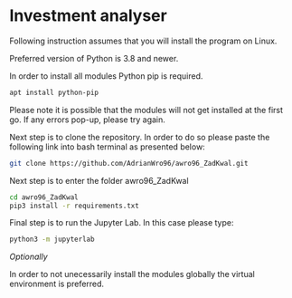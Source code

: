 # Investment analyser

Following instruction assumes that you will install the program on Linux.

Preferred version of Python is 3.8 and newer.

In order to install all modules Python pip is required.

```bash
apt install python-pip
```

Please note it is possible that the modules will not get installed at the first go. If any errors pop-up, please try again.


Next step is to clone the repository. In order to do so please paste the following link into bash
terminal as presented below:


```bash
git clone https://github.com/AdrianWro96/awro96_ZadKwal.git
```

Next step is to enter the folder awro96_ZadKwal

```bash
cd awro96_ZadKwal
pip3 install -r requirements.txt
```

Final step is to run the Jupyter Lab. In this case please type:

```bash
python3 -m jupyterlab
```


*Optionally*

In order to not unecessarily install the modules globally the virtual environment is preferred. 